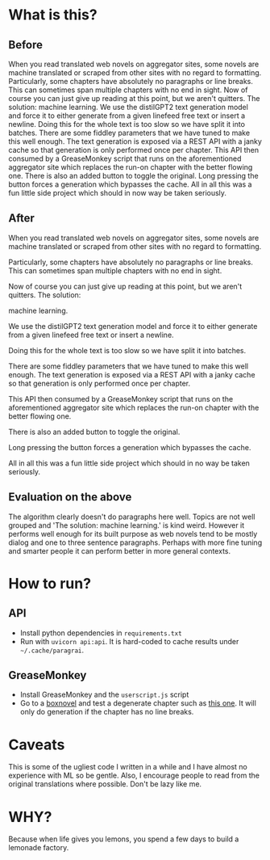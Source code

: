 # What is this?

## Before

When you read translated web novels on aggregator sites, some novels are machine translated or scraped from other sites with no regard to formatting. Particularly, some chapters have absolutely no paragraphs or line breaks. This can sometimes span multiple chapters with no end in sight. Now of course you can just give up reading at this point, but we aren't quitters. The solution: machine learning. We use the distilGPT2 text generation model and force it to either generate from a given linefeed free text or insert a newline. Doing this for the whole text is too slow so we have split it into batches. There are some fiddley parameters that we have tuned to make this well enough. The text generation is exposed via a REST API with a janky cache so that generation is only performed once per chapter. This API then consumed by a GreaseMonkey script that runs on the aforementioned aggregator site which replaces the run-on chapter with the better flowing one. There is also an added button to toggle the original. Long pressing the button forces a generation which bypasses the cache. All in all this was a fun little side project which should in now way be taken seriously.

## After

When you read translated web novels on aggregator sites, some novels are machine translated or scraped from other sites with no regard to formatting.

Particularly, some chapters have absolutely no paragraphs or line breaks. This can sometimes span multiple chapters with no end in sight.

Now of course you can just give up reading at this point, but we aren't quitters. The solution:

machine learning.

We use the distilGPT2 text generation model and force it to either generate from a given linefeed free text or insert a newline.

Doing this for the whole text is too slow so we have split it into batches.

There are some fiddley parameters that we have tuned to make this well enough. The text generation is exposed via a REST API with a janky cache so that generation is only performed once per chapter.

This API then consumed by a GreaseMonkey script that runs on the aforementioned aggregator site which replaces the run-on chapter with the better flowing one.

There is also an added button to toggle the original.

Long pressing the button forces a generation which bypasses the cache.

All in all this was a fun little side project which should in no way be taken seriously.

## Evaluation on the above

The algorithm clearly doesn't do paragraphs here well. Topics are not well grouped and 'The solution:
machine learning.' is kind weird. However it performs well enough for its built purpose as web novels tend to be mostly dialog and one to three sentence paragraphs. Perhaps with more fine tuning and smarter people it can perform better in more general contexts.

# How to run?

## API
- Install python dependencies in `requirements.txt`
- Run with `uvicorn api:api`. It is hard-coded to cache results under `~/.cache/paragrai`.

## GreaseMonkey
- Install GreaseMonkey and the `userscript.js` script
- Go to a [boxnovel](https://boxnovel.com/) and test a degenerate chapter such as 
  [this one](novel/beast-taming-i-can-extract-pleasure-points/chapter-45/). It will only do generation if the chapter has no line breaks.

# Caveats

This is some of the ugliest code I written in a while and I have almost no experience with ML so be gentle.
Also, I encourage people to read from the original translations where possible. Don't be lazy like me.

# WHY?

Because when life gives you lemons, you spend a few days to build a lemonade factory.